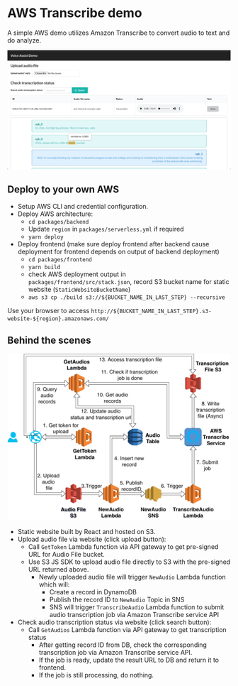 # AWS Transcribe demo

A simple AWS demo utilizes Amazon Transcribe to convert audio to text and do analyze.

![](./frontend.png)

## Deploy to your own AWS

- Setup AWS CLI and credential configuration.
- Deploy AWS architecture:
  - `cd packages/backend`
  - Update `region` in `packages/serverless.yml` if required
  - `yarn deploy`
- Deploy frontend (make sure deploy frontend after backend cause deployment for frontend depends on output of backend deployment)
  - `cd packages/frontend`
  - `yarn build`
  - check AWS deployment output in `packages/frontend/src/stack.json`, record S3 bucket name for static website (`StaticWebsiteBucketName`)
  - `aws s3 cp ./build s3://${BUCKET_NAME_IN_LAST_STEP} --recursive`

Use your browser to access `http://${BUCKET_NAME_IN_LAST_STEP}.s3-website-${region}.amazonaws.com/`

## Behind the scenes

![](./aws-architecture.png)

- Static website built by React and hosted on S3.
- Upload audio file via website (click upload button):
  - Call `GetToken` Lambda function via API gateway to get pre-signed URL for Audio File bucket.
  - Use S3 JS SDK to upload audio file directly to S3 with the pre-signed URL returned above.
    - Newly uploaded audio file will trigger `NewAudio` Lambda function which will:
      - Create a record in DynamoDB
      - Publish the record ID to `NewAudio` Topic in SNS
      - SNS will trigger `TranscribeAudio` Lambda function to submit audio transcription job via Amazon Transcribe service API
- Check audio transcription status via website (click search button):
  - Call `GetAudios` Lambda function via API gateway to get transcription status
    - After getting record ID from DB, check the corresponding transcription job via Amazon Transcribe service API.
    - If the job is ready, update the result URL to DB and return it to frontend.
    - If the job is still processing, do nothing.
